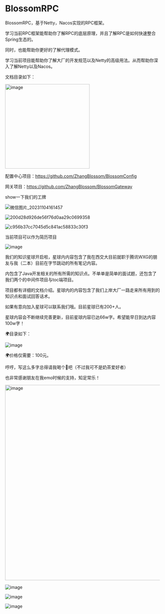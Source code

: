 # BlossomRPC
BlossomRPC，基于Netty，Nacos实现的RPC框架。

学习当前RPC框架能帮助你了解RPC的底层原理，并且了解RPC是如何快速整合Spring生态的。

同时，也能帮助你更好的了解代理模式。

学习当前项目能帮助你了解大厂的开发规范以及Netty的高级用法。从而帮助你深入了解Netty以及Nacos。

文档目录如下：

<img width="275" alt="image" src="https://github.com/ZhangBlossom/BlossomRPC/assets/110703773/fa565f4c-99c1-46a9-b4c3-15456e4c9731">


配置中心项目：https://github.com/ZhangBlossom/BlossomConfig

网关项目：https://github.com/ZhangBlossom/BlossomGateway

show一下我们的工牌

![微信图片_20231104161457](https://github.com/ZhangBlossom/BlossomGateway/assets/110703773/423d4a34-a86e-467b-9bf5-255cc242f16f)

![200d28d926de56f76d0aa29c0699358](https://github.com/ZhangBlossom/BlossomGateway/assets/110703773/e8139512-db82-4b8e-be7b-9a1000c309d1)

![c956b37cc7045d5c841ac58833c30f3](https://github.com/ZhangBlossom/BlossomGateway/assets/110703773/abf93eb0-a9ee-44a9-a2da-546b2661fa62)


当前项目可以作为简历项目

![image](https://github.com/ZhangBlossom/BlossomRPC/assets/110703773/fc3fa329-0028-4b6f-b679-af37c5899f36)


我们的知识星球开启啦，星球内内容包含了我在西交大目前就职于腾讯WXG的朋友与我（二本）目前在字节跳动的所有笔记内容。

内包含了Java开发相关的所有所需的知识点。不单单是简单的面试题，还包含了我们两个的中间件项目与toc端项目。

项目都有详细的文档介绍。星球内的内容包含了我们上岸大厂一路走来所有用到的知识点和面试回答话术。                                          

如果有意向加入星球可以联系我们哦。目前星球已有200+人。

星球内容会不断继续完善更新，目前星球内容已达66w字。希望能早日到达内容100w字！    

🌍目录如下：

![image](https://github.com/ZhangBlossom/BlossomRPC/assets/110703773/382462ee-11b2-475f-88eb-b6f955cdeb1f)

🌍价格仅需要：100元。


哼哼，写这么多字总得请我喝个🍵吧（不过我可不是奶茶爱好者）

也非常感谢朋友在我emo时候的支持，知足常乐！

<img width="636" alt="image" src="https://github.com/ZhangBlossom/BlossomRPC/assets/110703773/bd1dc493-f940-4dca-a11f-81a0b3bb7e19">


![image](https://github.com/ZhangBlossom/BlossomGateway/assets/110703773/fbd12c89-ca55-4efc-b8b7-c6c0dd0061ac)

![image](https://github.com/ZhangBlossom/BlossomRPC/assets/110703773/52fb9c42-f1eb-42f1-a026-9bfc3cfa51b0)

![image](https://github.com/ZhangBlossom/BlossomGateway/assets/110703773/61c9cfb1-f6fb-4dc1-8d2d-e39ac7546470)




